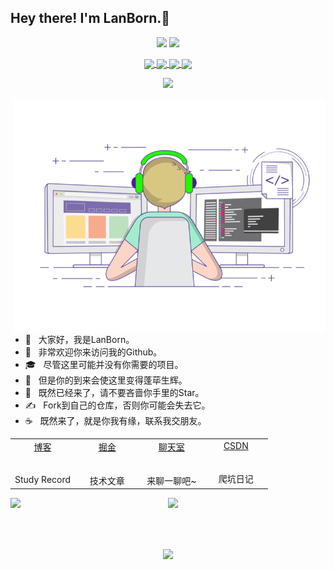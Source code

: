 <h2> Hey there! I'm LanBorn.👋</h2>

<p align = "center">
  <img src = "https://github-readme-stats.vercel.app/api?username=LanBorn&count_private=true&show_icons=true&theme=tokyonight&line_height=27">
  <img src = "https://github-readme-stats.vercel.app/api/top-langs/?username=LanBorn&theme=tokyonight">
</p>

<p align = "center">
<a href="https://github.com/Lanborn/Vueprs">
  <img align="center" src="https://github-readme-stats.vercel.app/api/pin/?username=LanBorn&repo=Vueprs&theme=tokyonight" />
</a>
<a href="https://github.com/Lanborn/CmsAdmin ">
  <img align="center" src="https://github-readme-stats.vercel.app/api/pin/?username=LanBorn&repo=CmsAdmin&theme=tokyonight" />
</a>
<a href="https://github.com/Lanborn/cloud_music">
  <img align="center" src="https://github-readme-stats.vercel.app/api/pin/?username=LanBorn&repo=cloud_music&theme=tokyonight" />
</a>
<a href="https://github.com/Lanborn/Ln-vite-pinia">
  <img align="center" src="https://github-readme-stats.vercel.app/api/pin/?username=LanBorn&repo=Ln-vite-pinia&theme=tokyonight" />
</a>
</p>
<p align = "center">
 <img src="https://activity-graph.herokuapp.com/graph?username=LanBorn&theme=redical">
</p>
<img align="right" alt="GIF" src="https://raw.githubusercontent.com/devSouvik/devSouvik/master/gif3.gif" width="500"/>

- 🔭 &nbsp; 大家好，我是LanBorn。
- 🤔 &nbsp; 非常欢迎你来访问我的Github。
- 🎓 &nbsp; 尽管这里可能并没有你需要的项目。
- 💼 &nbsp; 但是你的到来会使这里变得蓬荜生辉。
- 🌱 &nbsp; 既然已经来了，请不要吝啬你手里的Star。
- ✍️ &nbsp; Fork到自己的仓库，否则你可能会失去它。
- ☕ &nbsp; 既然来了，就是你我有缘，联系我交朋友。 

<table>
  <tbody>
    <tr valign="top">
      <td width="25%" align="center">
       <a href="http://blog.lanboc.cn">博客</a>
       <br><br><br>
       Study Record
      </td>
      <td width="25%" align="center">
       <a href="https://juejin.cn/user/3241821901952701">掘金</a>
       <br><br><br>
       技术文章
     </td>
     <td width="25%" align="center">
       <a href="https://game.scalerwang.com">聊天室</a>
      <br><br><br>
       来聊一聊吧~
     </td>
      <td width="25%" align="center">
       <a href="https://blog.csdn.net/qq_50918427?spm=1030.2200.3001.5343">CSDN</a>
       <br><br><br>
       爬坑日记
     </td>
    </tr>
  </tbody>
</table>

<p align = "center">
  <img align = "left" src = "https://github-readme-streak-stats.herokuapp.com/?user=LanBorn&theme=tokyonight" width="45%">
  <img align = "right" src = "https://github-profile-trophy.vercel.app/?username=LanBorn&theme=tokyonight" width="50%" >
</p>

<br><br><br><br>

<p align = "center" >
  <img src = "https://komarev.com/ghpvc/?username=wangscaler" >
</p>